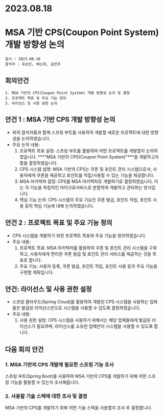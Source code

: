 2023.08.18
===
# MSA 기반 CPS(Coupon Point System) 개발 방향성 논의

    일시 : 2023.08.18  
    참석자 : 유승민, 배소희, 김진주

## 회의안건
    1. MSA 기반의 CPS(Coupon Point System) 개발 방향성 논의 및 결정
    2. 프로젝트 목표 및 주요 기능 정의
    3. 라이선스 및 사용 권한 논의

## 안건 1 : MSA 기반 CPS 개발 방향성 논의

* 회의 참석자들과 함께 스프링 부트를 사용하여 개발할 새로운 프로젝트에 대한 방향성을 논의하였습니다.
* 주요 논의 내용:
    1. 프로젝트 목표 설정: 스프링 부트를 활용하여 어떤 프로젝트를 개발할지 논의하였습니다. ***"MSA 기반의 CPS(Coupon Point System)"***을 개발하고자 함을 결정하였습니다.
    2. CPS 시스템 설명: MSA 기반의 CPS는 쿠폰 및 포인트 관리 시스템으로서, 사용자에게 쿠폰을 제공하고 포인트를 적립/사용할 수 있는 기능을 제공합니다.
    3. MSA 아키텍처 결정: CPS를 MSA 아키텍처로 개발하기로 결정하였습니다. 이는 각 기능을 독립적인 마이크로서비스로 분할하여 개발하고 관리하는 방식입니다.
    4. 핵심 기능 논의: CPS 시스템의 주요 기능인 쿠폰 발급, 포인트 적립, 포인트 사용 등의 핵심 기능에 대해 논의하였습니다.

## 안건 2 : 프로젝트 목표 및 주요 기능 정의
* CPS 시스템을 개발하기 위한 프로젝트 목표와 주요 기능을 정의하였습니다.
* 주요 내용:
    1. 프로젝트 목표: MSA 아키텍처를 활용하여 쿠폰 및 포인트 관리 시스템을 구축하고, 사용자에게 편리한 쿠폰 발급 및 포인트 관리 서비스를 제공하는 것을 목표로 합니다.
    2. 주요 기능: 사용자 등록, 쿠폰 발급, 포인트 적립, 포인트 사용 등의 주요 기능을 구현할 계획입니다.

## 안건: 라이선스 및 사용 권한 설정
* 스프링 클라우드(Spring Cloud)를 활용하여 개발된 CPS 시스템을 사용하는 업체들은 발급된 라이선스만으로 시스템을 사용할 수 있도록 결정하였습니다.
* 주요 내용:
    1. 사용 권한 설정: CPS 시스템을 사용하기 위해서는 해당 업체들에게 발급된 라이선스가 필요하며, 라이선스를 소유한 업체만이 시스템을 사용할 수 있도록 합니다.

## 다음 회의 안건
### 1. MSA 기반의 CPS 개발에 필요한 스프링 기능 조사
스프링 부트(Spring Boot)를 사용하여 MSA 기반의 CPS를 개발하기 위해 어떤 스프링 기능을 활용할 수 있는지 조사해옵니다. 
### 2. 사용할 기술 스택에 대한 조사 및 결정
MSA 기반의 CPS를 개발하기 위해 어떤 기술 스택을 사용할지 조사 후 결정합니다. 
